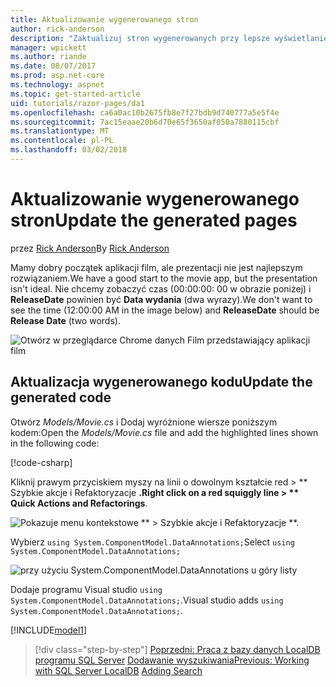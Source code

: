 ```yaml
---
title: Aktualizowanie wygenerowanego stron
author: rick-anderson
description: "Zaktualizuj stron wygenerowanych przy lepsze wyświetlanie."
manager: wpickett
ms.author: riande
ms.date: 08/07/2017
ms.prod: asp.net-core
ms.technology: aspnet
ms.topic: get-started-article
uid: tutorials/razor-pages/da1
ms.openlocfilehash: ca6a0ac10b2675fb8e7f27bdb9d740777a5e5f4e
ms.sourcegitcommit: 7ac15eaae20b6d70e65f3650af050a7880115cbf
ms.translationtype: MT
ms.contentlocale: pl-PL
ms.lasthandoff: 03/02/2018
---
```

# <a name="update-the-generated-pages"></a><span data-ttu-id="b4a32-103">Aktualizowanie wygenerowanego stron</span><span class="sxs-lookup"><span data-stu-id="b4a32-103">Update the generated pages</span></span>

<span data-ttu-id="b4a32-104">przez [Rick Anderson](https://twitter.com/RickAndMSFT)</span><span class="sxs-lookup"><span data-stu-id="b4a32-104">By [Rick Anderson](https://twitter.com/RickAndMSFT)</span></span>

<span data-ttu-id="b4a32-105">Mamy dobry początek aplikacji film, ale prezentacji nie jest najlepszym rozwiązaniem.</span><span class="sxs-lookup"><span data-stu-id="b4a32-105">We have a good start to the movie app, but the presentation isn't ideal.</span></span> <span data-ttu-id="b4a32-106">Nie chcemy zobaczyć czas (00:00:00: 00 w obrazie poniżej) i **ReleaseDate** powinien być **Data wydania** (dwa wyrazy).</span><span class="sxs-lookup"><span data-stu-id="b4a32-106">We don't want to see the time (12:00:00 AM in the image below) and **ReleaseDate** should be **Release Date** (two words).</span></span>

![Otwórz w przeglądarce Chrome danych Film przedstawiający aplikacji film](sql/_static/m55.png)

## <a name="update-the-generated-code"></a><span data-ttu-id="b4a32-108">Aktualizacja wygenerowanego kodu</span><span class="sxs-lookup"><span data-stu-id="b4a32-108">Update the generated code</span></span>

<span data-ttu-id="b4a32-109">Otwórz *Models/Movie.cs* i Dodaj wyróżnione wiersze poniższym kodem:</span><span class="sxs-lookup"><span data-stu-id="b4a32-109">Open the *Models/Movie.cs* file and add the highlighted lines shown in the following code:</span></span>

[!code-csharp[](razor-pages-start/sample/RazorPagesMovie/Models/MovieDate.cs?name=snippet_1&highlight=10-11)]

<span data-ttu-id="b4a32-110">Kliknij prawym przyciskiem myszy na linii o dowolnym kształcie red > ** Szybkie akcje i Refaktoryzacje **.</span><span class="sxs-lookup"><span data-stu-id="b4a32-110">Right click on a red squiggly line > ** Quick Actions and Refactorings**.</span></span>

  ![Pokazuje menu kontekstowe ** > Szybkie akcje i Refaktoryzacje **.](da1/qa.png)

<span data-ttu-id="b4a32-112">Wybierz `using System.ComponentModel.DataAnnotations;`</span><span class="sxs-lookup"><span data-stu-id="b4a32-112">Select `using System.ComponentModel.DataAnnotations;`</span></span>

  ![przy użyciu System.ComponentModel.DataAnnotations u góry listy](da1/da.png)

  <span data-ttu-id="b4a32-114">Dodaje programu Visual studio `using System.ComponentModel.DataAnnotations;`.</span><span class="sxs-lookup"><span data-stu-id="b4a32-114">Visual studio adds `using System.ComponentModel.DataAnnotations;`.</span></span>

[!INCLUDE[model1](../../includes/RP/da2.md)]

>[!div class="step-by-step"]
<span data-ttu-id="b4a32-115">[Poprzedni: Praca z bazy danych LocalDB programu SQL Server](xref:tutorials/razor-pages/sql)
[Dodawanie wyszukiwania](xref:tutorials/razor-pages/search)</span><span class="sxs-lookup"><span data-stu-id="b4a32-115">[Previous: Working with SQL Server LocalDB](xref:tutorials/razor-pages/sql)
[Adding Search](xref:tutorials/razor-pages/search)</span></span>
